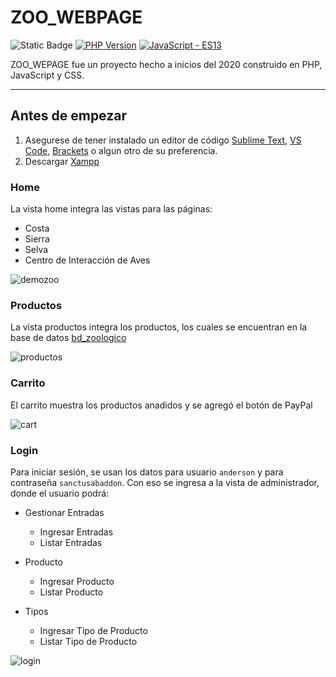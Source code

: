 # ZOO_WEBPAGE
![Static Badge](https://img.shields.io/badge/Size-_73mb-blue)
[![PHP Version](https://img.shields.io/badge/PHP-%5E8.3.1-blue)](https://www.php.net/releases/)
[![JavaScript - ES13](https://img.shields.io/static/v1?label=JavaScript&message=ES13&color=blue&logo=javascript)](https://)

ZOO_WEPAGE fue un proyecto hecho a inicios del 2020 construido en PHP, JavaScript y CSS. 

___
## Antes de empezar
1. Asegurese de tener instalado un editor de código [Sublime Text](https://www.sublimetext.com/), [VS Code](https://code.visualstudio.com/), [Brackets](https://brackets.io/) o algun otro de su preferencia.
2. Descargar [Xampp](https://www.sublimetext.com/)

### Home
La vista home integra las vistas para las páginas:
- Costa
- Sierra
- Selva
- Centro de Interacción de Aves

![demozoo](https://github.com/Belthanbu/ZOO_WEBPAGE/assets/107085913/02348b12-5845-4348-b658-1d80beeaff0f)

### Productos

La vista productos integra los productos, los cuales se encuentran en la base de datos [bd_zoologico](https://github.com/Belthanbu/ZOO_WEBPAGE/blob/main/bd_zoologico.sql)

![productos](https://github.com/Belthanbu/ZOO_WEBPAGE/assets/107085913/4aecf922-5076-42df-b7ff-be18dfa6378f)

### Carrito
El carrito muestra los productos anadidos y se agregó el botón de PayPal

![cart](https://github.com/Belthanbu/ZOO_WEBPAGE/assets/107085913/bc3d6bca-2e2e-4d72-96c0-6f1e0564f8ff)

### Login

Para iniciar sesión, se usan los datos para usuario `anderson` y para contraseña `sanctusabaddon`. Con eso se ingresa a la vista de administrador, donde el usuario podrá:
+ Gestionar Entradas
    + Ingresar Entradas
    + Listar Entradas

+ Producto
    * Ingresar Producto
    * Listar Producto

+ Tipos
    * Ingresar Tipo de Producto
    * Listar Tipo de Producto
      
![login](https://github.com/Belthanbu/ZOO_WEBPAGE/assets/107085913/9e0212e3-9c8a-4339-a3c5-4fdaabf8b966)




